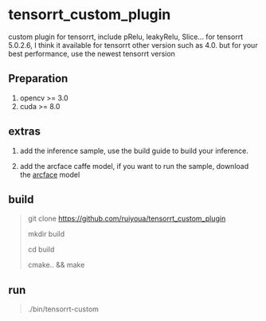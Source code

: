 # tensorrt_custom_plugin
custom  plugin for tensorrt, include pRelu, leakyRelu, Slice...
for tensorrt 5.0.2.6, I think it available for tensorrt other version such as 4.0. but for your best performance, use the newest tensorrt version



## Preparation

1. opencv >= 3.0
2. cuda >= 8.0



## extras

1. add the inference sample, use the build guide to build your inference.

2. add the arcface caffe model, if you want to run the sample, download the [arcface](https://drive.google.com/drive/folders/1fshKBjLtnsjwnCbb4xkiTUKB8uLFFyvn?usp=sharing) model



## build

> git clone https://github.com/ruiyoua/tensorrt_custom_plugin
>
> mkdir build
>
> cd build
>
> cmake.. && make

## run

> ./bin/tensorrt-custom